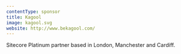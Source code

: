 ```yaml
---
contentType: sponsor
title: Kagool
image: kagool.svg
website: http://www.bekagool.com/
---
```

Sitecore Platinum partner based in London, Manchester and Cardiff.